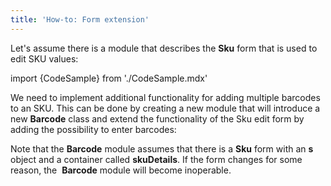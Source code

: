 ```yaml
---
title: 'How-to: Form extension'
---
```


Let's assume there is a module that describes the **Sku** form that is used to edit SKU values:

import {CodeSample} from './CodeSample.mdx'

<CodeSample url="https://documentation.lsfusion.org/sample?file=UseCaseFormSku"/>

We need to implement additional functionality for adding multiple barcodes to an SKU. This can be done by creating a new module that will introduce a new **Barcode** class and extend the functionality of the Sku edit form by adding the possibility to enter barcodes:

<CodeSample url="https://documentation.lsfusion.org/sample?file=UseCaseFormBarcode"/>

Note that the **Barcode** module assumes that there is a **Sku** form with an **s**  object and a container called **skuDetails**. If the form changes for some reason, the  **Barcode** module will become inoperable.
